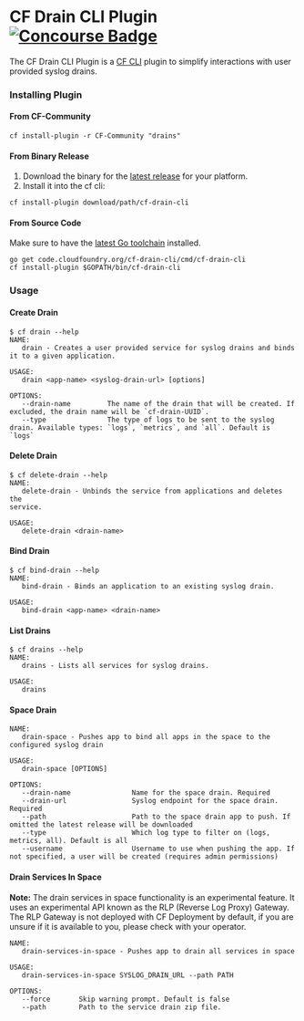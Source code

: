 CF Drain CLI Plugin
[![Concourse Badge][ci-badge]][ci-tests]
====================

The CF Drain CLI Plugin is a [CF CLI][cf-cli] plugin to simplify interactions
with user provided syslog drains.

### Installing Plugin

#### From CF-Community

```
cf install-plugin -r CF-Community "drains"
```

#### From Binary Release

1. Download the binary for the [latest release][latest-release] for your
   platform.
1. Install it into the cf cli:

```
cf install-plugin download/path/cf-drain-cli
```

#### From Source Code

Make sure to have the [latest Go toolchain][golang-dl] installed.

```
go get code.cloudfoundry.org/cf-drain-cli/cmd/cf-drain-cli
cf install-plugin $GOPATH/bin/cf-drain-cli
```

### Usage

#### Create Drain
```
$ cf drain --help
NAME:
   drain - Creates a user provided service for syslog drains and binds it to a given application.

USAGE:
   drain <app-name> <syslog-drain-url> [options]

OPTIONS:
   --drain-name         The name of the drain that will be created. If excluded, the drain name will be `cf-drain-UUID`.
   --type               The type of logs to be sent to the syslog drain. Available types: `logs`, `metrics`, and `all`. Default is `logs`
```

#### Delete Drain
```
$ cf delete-drain --help
NAME:
   delete-drain - Unbinds the service from applications and deletes the
service.

USAGE:
   delete-drain <drain-name>
```

#### Bind Drain
```
$ cf bind-drain --help
NAME:
   bind-drain - Binds an application to an existing syslog drain.

USAGE:
   bind-drain <app-name> <drain-name>
```

#### List Drains
```
$ cf drains --help
NAME:
   drains - Lists all services for syslog drains.

USAGE:
   drains
```

#### Space Drain

```
NAME:
   drain-space - Pushes app to bind all apps in the space to the configured syslog drain

USAGE:
   drain-space [OPTIONS]

OPTIONS:
   --drain-name               Name for the space drain. Required
   --drain-url                Syslog endpoint for the space drain. Required
   --path                     Path to the space drain app to push. If omitted the latest release will be downloaded
   --type                     Which log type to filter on (logs, metrics, all). Default is all
   --username                 Username to use when pushing the app. If not specified, a user will be created (requires admin permissions)
```

#### Drain Services In Space

**Note:**
The drain services in space functionality is an experimental feature. It uses
an experimental API known as the RLP (Reverse Log Proxy) Gateway. The RLP
Gateway is not deployed with CF Deployment by default, if you are unsure if it
is available to you, please check with your operator.

```
NAME:
   drain-services-in-space - Pushes app to drain all services in space

USAGE:
   drain-services-in-space SYSLOG_DRAIN_URL --path PATH

OPTIONS:
   --force       Skip warning prompt. Default is false
   --path        Path to the service drain zip file.
```

[cf-cli]: https://code.cloudfoundry.org/cli
[ci-badge]: https://loggregator.ci.cf-app.com/api/v1/pipelines/cf-syslog-drain/jobs/cf-drain-cli-tests/badge
[ci-tests]: https://loggregator.ci.cf-app.com/teams/main/pipelines/products/jobs/cf-drain-cli-tests
[golang-dl]: https://golang.org/dl/
[latest-release]: https://github.com/cloudfoundry/cf-drain-cli/releases/latest
